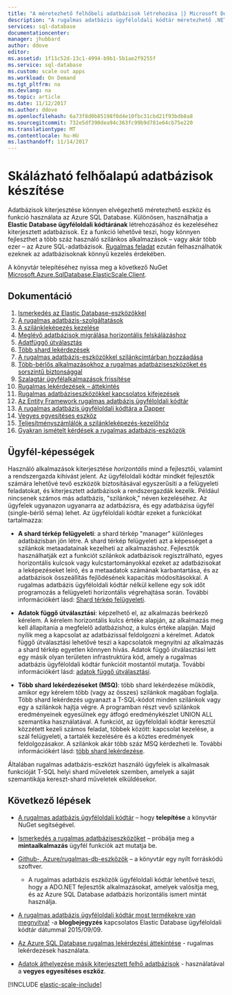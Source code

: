 ```yaml
---
title: "A méretezhető felhőbeli adatbázisok létrehozása |} Microsoft Docs"
description: "A rugalmas adatbázis ügyféloldali kódtár méretezhető .NET adatbázis alkalmazások létrehozása"
services: sql-database
documentationcenter: 
manager: jhubbard
author: ddove
editor: 
ms.assetid: 1f11c52d-13c1-4994-b9b1-5b1ae2f9255f
ms.service: sql-database
ms.custom: scale out apps
ms.workload: On Demand
ms.tgt_pltfrm: na
ms.devlang: na
ms.topic: article
ms.date: 11/12/2017
ms.author: ddove
ms.openlocfilehash: 6a73f8d0b85198f0d4e10fbc31cbd21f93bdb8a8
ms.sourcegitcommit: 732e5df390dea94c363fc99b9d781e64cb75e220
ms.translationtype: MT
ms.contentlocale: hu-HU
ms.lasthandoff: 11/14/2017
---
```

# <a name="building-scalable-cloud-databases"></a>Skálázható felhőalapú adatbázisok készítése
Adatbázisok kiterjesztése könnyen elvégezhető méretezhető eszköz és funkció használata az Azure SQL Database. Különösen, használhatja a **Elastic Database ügyféloldali kódtárának** létrehozásához és kezeléséhez kiterjesztett adatbázisok. Ez a funkció lehetővé teszi, hogy könnyen fejleszthet a több száz használó szilánkos alkalmazások – vagy akár több ezer – az Azure SQL-adatbázisok. [Rugalmas feladat](sql-database-elastic-jobs-powershell.md) ezután felhasználhatók ezeknek az adatbázisoknak könnyű kezelés érdekében.

A könyvtár telepítéséhez nyissa meg a következő NuGet [Microsoft.Azure.SqlDatabase.ElasticScale.Client](https://www.nuget.org/packages/Microsoft.Azure.SqlDatabase.ElasticScale.Client/). 

## <a name="documentation"></a>Dokumentáció
1. [Ismerkedés az Elastic Database-eszközökkel](sql-database-elastic-scale-get-started.md)
2. [A rugalmas adatbázis-szolgáltatások](sql-database-elastic-scale-introduction.md)
3. [A szilánkleképezés kezelése](sql-database-elastic-scale-shard-map-management.md)
4. [Meglévő adatbázisok migrálása horizontális felskálázáshoz](sql-database-elastic-convert-to-use-elastic-tools.md)
5. [Adatfüggő útválasztás](sql-database-elastic-scale-data-dependent-routing.md)
6. [Több shard lekérdezések](sql-database-elastic-scale-multishard-querying.md)
7. [A rugalmas adatbázis-eszközökkel szilánkcímtárban hozzáadása](sql-database-elastic-scale-add-a-shard.md)
8. [Több-bérlős alkalmazásokhoz a rugalmas adatbáziseszközöket és sorszintű biztonsággal](sql-database-elastic-tools-multi-tenant-row-level-security.md)
9. [Szalagtár ügyfélalkalmazások frissítése](sql-database-elastic-scale-upgrade-client-library.md) 
10. [Rugalmas lekérdezések – áttekintés](sql-database-elastic-query-overview.md)
11. [Rugalmas adatbáziseszközökkel kapcsolatos kifejezések](sql-database-elastic-scale-glossary.md)
12. [Az Entity Framework rugalmas adatbázis ügyféloldali kódtár](sql-database-elastic-scale-use-entity-framework-applications-visual-studio.md)
13. [A rugalmas adatbázis ügyféloldali kódtára a Dapper](sql-database-elastic-scale-working-with-dapper.md)
14. [Vegyes egyesítéses eszköz](sql-database-elastic-scale-overview-split-and-merge.md)
15. [Teljesítményszámlálók a szilánkleképezés-kezelőhöz](sql-database-elastic-database-client-library.md) 
16. [Gyakran ismételt kérdések a rugalmas adatbázis-eszközök](sql-database-elastic-scale-faq.md)

## <a name="client-capabilities"></a>Ügyfél-képességek
Használó alkalmazások kiterjesztése *horizontális* mind a fejlesztői, valamint a rendszergazda kihívást jelent. Az ügyféloldali kódtár mindkét fejlesztők számára lehetővé tevő eszközök biztosításával egyszerűsíti a a felügyeleti feladatokat, és kiterjesztett adatbázisok a rendszergazdák kezelik. Például nincsenek számos más adatbázis, "szilánkok," néven kezeléséhez. Az ügyfelek ugyanazon ugyanarra az adatbázisra, és egy adatbázisa ügyfél (single-bérlő séma) lehet. Az ügyféloldali kódtár ezeket a funkciókat tartalmazza:

- **A shard térkép felügyeleti**: a shard térkép "manager" különleges adatbázisban jön létre. A shard térkép felügyeleti azt a képességet a szilánkok metaadatainak kezelheti az alkalmazáshoz. Fejlesztők használhatják ezt a funkciót szilánkok adatbázisok regisztrálható, egyes horizontális kulcsok vagy kulcstartományokkal ezeket az adatbázisokat a leképezéseket leíró, és a metaadatok számának karbantartása, és az adatbázisok összeállítás fejlődésének kapacitás módosításokkal. A rugalmas adatbázis ügyféloldali kódtár nélkül kellene egy sok időt programozás a felügyeleti horizontális végrehajtása során. További információkért lásd: [Shard térkép felügyeleti](sql-database-elastic-scale-shard-map-management.md).

- **Adatok függő útválasztási**: képzelhető el, az alkalmazás beérkező kérelem. A kérelem horizontális kulcs értéke alapján, az alkalmazás meg kell állapítania a megfelelő adatbázishoz, a kulcs értéke alapján. Majd nyílik meg a kapcsolat az adatbázissal feldolgozni a kérelmet. Adatok függő útválasztási lehetővé teszi a kapcsolatok megnyitni az alkalmazás a shard térkép egyetlen könnyen hívás. Adatok függő útválasztási lett egy másik olyan területen infrastruktúra kód, amely a rugalmas adatbázis ügyféloldali kódtár funkcióit mostantól mutatja. További információkért lásd: [adatok függő útválasztási](sql-database-elastic-scale-data-dependent-routing.md).
- **Több shard lekérdezéseket (MSQ)**: több shard lekérdezése működik, amikor egy kérelem több (vagy az összes) szilánkok magában foglalja. Több shard lekérdezés ugyanazt a T-SQL-kódot minden szilánkok vagy egy a szilánkok hajtja végre. A programban részt vevő szilánkok eredményeinek egyesülnek egy átfogó eredménykészlet UNION ALL szemantika használatával. A funkciót, az ügyféloldali kódtár keresztül közzétett kezeli számos feladat, többek között: kapcsolat kezelése, a szál felügyeleti, a tartalék kezelésére és a köztes eredmények feldolgozásakor. A szilánkok akár több száz MSQ kérdezheti le. További információkért lásd: [több shard lekérdezése](sql-database-elastic-scale-multishard-querying.md).

Általában rugalmas adatbázis-eszközt használó ügyfelek is alkalmasak funkcióját T-SQL helyi shard műveletek szemben, amelyek a saját szemantikája kereszt-shard műveletek elküldésekor.



## <a name="next-steps"></a>Következő lépések

- [A rugalmas adatbázis ügyféloldali kódtár](http://www.nuget.org/packages/Microsoft.Azure.SqlDatabase.ElasticScale.Client/) – hogy **telepítése** a könyvtár NuGet segítségével.

- [Ismerkedés a rugalmas adatbáziseszközöket](sql-database-elastic-scale-get-started.md) – próbálja meg a **mintaalkalmazás** ügyfél funkciók azt mutatja be.

- [Github-, Azure/rugalmas-db-eszközök](https://github.com/Azure/elastic-db-tools) – a könyvtár egy nyílt forráskódú szoftver.
    - A rugalmas adatbázis eszközök ügyféloldali kódtár lehetővé teszi, hogy a ADO.NET fejlesztők alkalmazásokat, amelyek valósítja meg, és az Azure SQL Database adatbázis horizontális ismert mintát használja.

- [A rugalmas adatbázis ügyféloldali kódtár most termékekre van megnyitva!](https://azure.microsoft.com/blog/elastic-database-client-library-is-now-open-sourced/) -a **blogbejegyzés** kapcsolatos Elastic Database ügyféloldali kódtár dátummal 2015/09/09.

- [Az Azure SQL Database rugalmas lekérdezési áttekintése](sql-database-elastic-query-overview.md) - rugalmas lekérdezések használata.

- [Adatok áthelyezése másik kiterjesztett felhő adatbázisok](sql-database-elastic-scale-overview-split-and-merge.md) - használatával a **vegyes egyesítéses eszköz**.



<!-- Additional resources H2 -->

[!INCLUDE [elastic-scale-include](../../includes/elastic-scale-include.md)]


<!--Anchors-->
<!--Image references-->

[1]: ./media/sql-database-elastic-database-client-library/glossary.png

